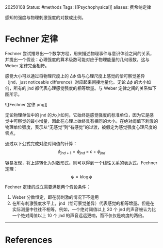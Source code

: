 20250108
Status: #methods
Tags: [[Psychophysical]]
aliases: 费希纳定律

感知的强度与物理刺激强度的对数成比例。
# Fechner 定律
Fechner 尝试推导出一个数学方程，用来描述物理事件与意识体验之间的关系，并提出一个假设：心理强度的算术级数可能对应于物理能量的几何级数。这与 Weber 定律完全相符。

感觉大小可以通过将物理尺度上的 $\Delta \phi$ 值与心理尺度上感觉的恰可察觉差异（jnd，just noticeable difference）对应起来间接地量化。无论 $\Delta \phi$ 的大小如何，所有的 jnd 都代表心理感觉强度的相等增量。与 Weber 定律之间的关系如下图所示。

![[Fechner 定律.png]]

无论物理单位中的 jnd 的大小如何，它始终是感觉强度的标准单位，因为它是感觉中可察觉的最小增量，因此在心理上始终具有相同的大小。在绝对阈值下刺激的物理单位强度，表示从“无感觉”到“有感觉”的过渡，被假定为感觉强度心理尺度的零点。

通过以下公式完成对绝对阈值的计算：
$$
\phi_{jnd+1} = \phi_{jnd} \times c + \phi_{jnd}
$$

容易发现，将上述转化为对数形式，则可以得到一个线性关系的表达式，Fechner 定理：
$$
\psi = k \log \phi
$$

Fechner 定律的成立需要满足两个假设条件：
1. Weber 分数恒定，即在弱刺激的情况下不适用
2. 在所有刺激强度水平上，jnd（恰可察觉差异）代表感觉的相等增量。但是在实际测量中往往不相等，例如，一个绝对阈值以上 20 个 jnd 的声音被认为比一个绝对阈值以上 10 个 jnd 的声音远远更响，而不仅仅是响度的两倍。



---
# References
